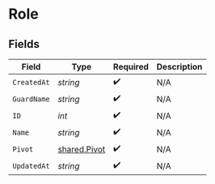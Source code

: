 # Role


## Fields

| Field                                               | Type                                                | Required                                            | Description                                         |
| --------------------------------------------------- | --------------------------------------------------- | --------------------------------------------------- | --------------------------------------------------- |
| `CreatedAt`                                         | *string*                                            | :heavy_check_mark:                                  | N/A                                                 |
| `GuardName`                                         | *string*                                            | :heavy_check_mark:                                  | N/A                                                 |
| `ID`                                                | *int*                                               | :heavy_check_mark:                                  | N/A                                                 |
| `Name`                                              | *string*                                            | :heavy_check_mark:                                  | N/A                                                 |
| `Pivot`                                             | [shared.Pivot](../../../pkg/models/shared/pivot.md) | :heavy_check_mark:                                  | N/A                                                 |
| `UpdatedAt`                                         | *string*                                            | :heavy_check_mark:                                  | N/A                                                 |